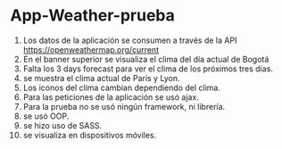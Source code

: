 # App-Weather-prueba
1. Los datos de la aplicación se consumen a través de la API
https://openweathermap.org/current
2. En el banner superior se visualiza el clima del día actual de Bogotá
3. Falta los 3 days forecast para ver el clima de los próximos tres dias.
4. se muestra el clima actual de París y Lyon.
5. Los iconos del clima cambian dependiendo del clima.
6. Para las peticiones de la aplicación se usó ajax.
7. Para la prueba no se usó ningún framework, ni librería.
8. se usó OOP.
9. se hizo uso de SASS.
10. se visualiza en dispositivos móviles.
